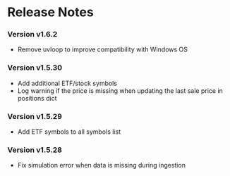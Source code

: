 # Release Notes

### Version v1.6.2
- Remove uvloop to improve compatibility with Windows OS

### Version v1.5.30
- Add additional ETF/stock symbols
- Log warning if the price is missing when updating the last sale price in positions dict

### Version v1.5.29
- Add ETF symbols to all symbols list

### Version v1.5.28
- Fix simulation error when data is missing during ingestion
